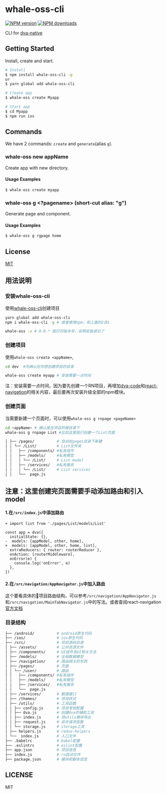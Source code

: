 # whale-oss-cli
[![NPM version](https://img.shields.io/npm/v/whale-oss-cli.svg?style=flat)](https://npmjs.org/package/whale-oss-cli)
[![NPM downloads](http://img.shields.io/npm/dm/whale-oss-cli.svg?style=flat)](https://npmjs.org/package/whale-oss-cli)

CLI for [dva-native](https://github.com/react-native-examples/react-native-dva-starter) 

## Getting Started

Install, create and start.

```bash
# Install
$ npm install whale-oss-cli -g
or
$ yarn global add whale-oss-cli

# Create app
$ whale-oss create Myapp

# Start app
$ cd Myapp
$ npm run ios
```

## Commands

We have 2 commands: `create`  and `generate`(alias `g`).

### whale-oss new appName

Create app with new directory.

#### Usage Examples

```bash
$ whale-oss create myapp

```


### whale-oss g <type> <name> <?pagename> (short-cut alias: "g")

Generate page and component.

#### Usage Examples

```bash
$ whale-oss g rgpage home
```

## License

[MIT](https://tldrlegal.com/license/mit-license)


## 用法说明
### 安装whale-oss-cli
使用[whale-oss-cli](https://github.com/react-native-examples/whale-oss-cli)创建项目
```bash
yarn global add whale-oss-cli
npm i whale-oss-cli -g # 或者使用npm，和上面的2选1

whale-oss -v # 0.0.* 能打印版本号，说明安装成功了 

```
### 创建项目

使用``whale-oss create <appName>``,
```bash
cd dev  #先确认在你想创建项目的目录

whale-oss create myapp # 安装需要一点时间

```
注：安装需要一点时间，因为要先创建一个RN项目，再增加[dva-code](https://github.com/dvajs/dva/tree/master/packages/dva-core)和[react-navigation](https://github.com/react-navigation/react-navigation)的相关内容，最后要再次安装升级全部的npm模块。



### 创建页面
当需要新建一个页面时，可以使用``whale-oss g rnpage <pageName>``

```bash
cd <appName> # 确认是在项目的根目录下
whale-oss g rnpage List #比如这里我们创建一个List页面
```
```bash
│ ├── /pages/          # 自动在pages目录下新建
│ │ └── /List/         # List文件夹
│ │   ├── /components/ #私有组件     
│ │   ├── /models/     #私有模型
│ │   │ └── /List/     # List model
│ │   ├── /services/   #私有服务
│ │   │ └── /List/     # List services
│ │   └──  page.js       
```
## 注意：这里创建完页面需要**手动**添加路由和引入model
#### 1.在``/src/index.js``中添加路由
```
+ import list from './pages/List/models/List'

const app = dva({
  initialState: {},
-  models: [appModel, other, home],
+  models: [appModel, other, home, list],
  extraReducers: { router: routerReducer },
  onAction: [routerMiddleware],
  onError(e) {
    console.log('onError', e)
  },
})
```
#### 2.在``/src/navigation/AppNavigator.js``中加入路由
这个要看具体的项目路由结构，可以参考``/src/navigation/AppNavigator.js``和``/src/navigation/MainTabNavigator.js``中的写法。或者查阅react-navigation[官方文档](https://reactnavigation.org/docs/en/hello-react-navigation.html)

### 目录结构

```bash
├── /android/          # android原生代码
├── /ios/              # ios原生代码
├── /src/              # 项目源码目录
│ ├── /assets/         # 公共资源文件
│ ├── /components/     # UI组件及UI相关方法
│ ├── /models/         # 全局数据模型
│ ├── /navigation/     # 路由相关的东西
│ ├── /pages/          # 页面
│ │ └── /user/         # 路由
│ │   ├── /components/ #私有组件     
│ │   ├── /models/     #私有模型
│ │   ├── /services/   #私有服务
│ │   └──  page.js       
│ ├── /services/       # 数据接口
│ ├── /themes/         # 项目样式
│ ├── /utils/          # 工具函数
│ │ ├── config.js      # 项目常规配置
│ │ ├── dva.js         # 创建dva的辅助工具
│ │ ├── index.js       # 将utils模块导出
│ │ ├── request.js     # 异步请求函数
│ │ └── storage.js     # storage工具
│ ├── helpers.js       # redux-helpers
│ └──  index.js        # 入口文件
├── .babelrc           # babel配置
├── .eslintrc          # eslint配置
├── app.json           # 项目信息
├── index.js           # rn启动文件
├── package.json       # 模块和脚本信息
```

## LICENSE

MIT
